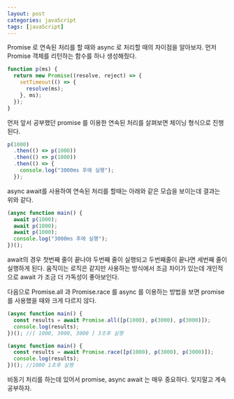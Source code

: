 ```yaml
---
layout: post
categories: javaScript
tags: [javaScript]
---
```

Promise 로 연속된 처리를 할 때와 async 로 처리할 때의 차이점을 알아보자.
먼저 Promise 객체를 리턴하는 함수를 하나 생성해줬다.

```javascript
function p(ms) {
  return new Promise((resolve, reject) => {
    setTimeout(() => {
      resolve(ms);
    }, ms);
  });
}
```

먼저 앞서 공부했던 promise 를 이용한 연속된 처리를 살펴보면 체이닝 형식으로 진행된다.

```javascript
p(1000)
  .then(() => p(1000))
  .then(() => p(1000))
  .then(() => {
    console.log("3000ms 후에 실행");
  });
```

async await를 사용하여 연속된 처리를 할때는 아래와 같은 모습을 보이는데 결과는 위와 같다.

```javascript
(async function main() {
  await p(1000);
  await p(1000);
  await p(1000);
  console.log("3000ms 후에 실행");
})();
```

await의 경우 첫번째 줄이 끝나야 두번째 줄이 실행되고 두번째줄이 끝나면 세번째 줄이 실행하게 된다. 움직이는 로직은 같지만 사용하는 방식에서 조금 차이가 있는데 개인적으로 await 가 조금 더 가독성이 좋아보인다.

다음으로 Promise.all 과 Promise.race 를 async 를 이용하는 방법을 보면 promise 를 사용했을 때와 크게 다르지 않다.

```javascript
(async function main() {
  const results = await Promise.all([p(1000), p(3000), p(3000)]);
  console.log(results);
})(); //[ 1000, 3000, 3000 ] 3초후 실행

(async function main() {
  const results = await Promise.race([p(1000), p(3000), p(3000)]);
  console.log(results);
})(); //1000 1초후 실행
```

비동기 처리를 하는데 있어서 promise, async await 는 매우 중요하다. 잊지말고 계속 공부하자.